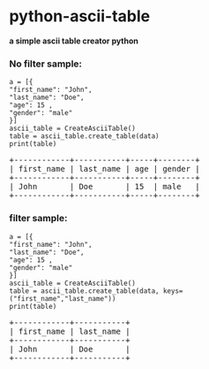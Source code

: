 # python-ascii-table
**a simple ascii table creator python**

### No filter sample:
```
a = [{
"first_name": "John",
"last_name": "Doe",
"age": 15 ,
"gender": "male"
}]
ascii_table = CreateAsciiTable()
table = ascii_table.create_table(data)
print(table)
```


<pre>+------------+-----------+-----+--------+
| first_name | last_name | age | gender |
+------------+-----------+-----+--------+
| John       | Doe       | 15  | male   |
+------------+-----------+-----+--------+</pre>

### filter sample:
```
a = [{
"first_name": "John",
"last_name": "Doe",
"age": 15 ,
"gender": "male"
}]
ascii_table = CreateAsciiTable()
table = ascii_table.create_table(data, keys=("first_name","last_name"))
print(table)
```

<pre>+------------+-----------+
| first_name | last_name |
+------------+-----------+
| John       | Doe       |
+------------+-----------+</pre>